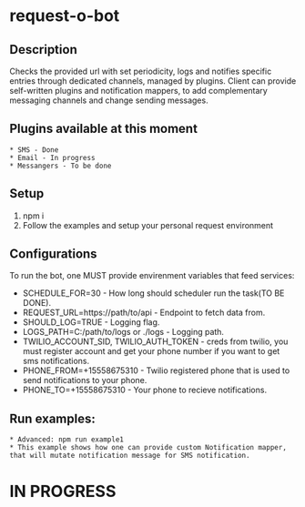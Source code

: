 # request-o-bot

## Description
Checks the provided url with set periodicity, logs and notifies specific entries through dedicated channels, managed by plugins.
Client can provide self-written plugins and notification mappers, to add complementary messaging channels and change sending messages.

## Plugins available at this moment
    * SMS - Done
    * Email - In progress
    * Messangers - To be done

## Setup
  1) npm i
  2) Follow the examples and setup your personal request environment

## Configurations
To run the bot, one MUST provide envirenment variables that feed services: 
- SCHEDULE_FOR=30 - How long should scheduler run the task(TO BE DONE).
- REQUEST_URL=https://path/to/api - Endpoint to fetch data from.
- SHOULD_LOG=TRUE - Logging flag.
- LOGS_PATH=C:/path/to/logs or ./logs - Logging path.
- TWILIO_ACCOUNT_SID, TWILIO_AUTH_TOKEN - creds from twilio, you must register account and get your phone number if you want to get sms notifications.
- PHONE_FROM=+15558675310 - Twilio registered phone that is used to send notifications to your phone.
- PHONE_TO=+15558675310 - Your phone to recieve notifications.

## Run examples:
    * Advanced: npm run example1
    * This example shows how one can provide custom Notification mapper, that will mutate notification message for SMS notification.

# IN PROGRESS